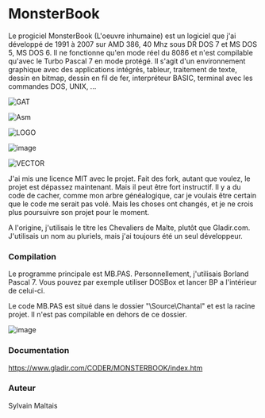 # MonsterBook

Le progiciel MonsterBook (L'oeuvre inhumaine) est un logiciel que j'ai développé de 1991 à 2007 sur AMD 386, 40 Mhz sous DR DOS 7 et MS DOS 5, MS DOS 6.
Il ne fonctionne qu'en mode réel du 8086 et n'est compilable qu'avec le Turbo Pascal 7 en mode protégé.
Il s'agit d'un environnement graphique avec des applications intégrés, tableur, traitement de texte, dessin en bitmap, dessin en fil de fer, interpréteur BASIC, terminal avec les commandes DOS, UNIX, ...

![GAT](https://github.com/gladir/MonsterBook/assets/11842176/1a92685b-779e-41ca-98e0-cfef6ba5d7e6)

![Asm](https://github.com/gladir/MonsterBook/assets/11842176/3976fe3e-833e-45e3-b6c9-66536b7ae43e)

![LOGO](https://github.com/gladir/MonsterBook/assets/11842176/312f5035-b6ca-4cf0-8a72-81b51d5a8c64)

![image](https://user-images.githubusercontent.com/11842176/123555177-171d0500-d752-11eb-926f-2e3c47487d62.png)

![VECTOR](https://github.com/gladir/MonsterBook/assets/11842176/45397379-2e8a-42e2-b817-2a73499174d8)

J'ai mis une licence MIT avec le projet. Fait des fork, autant que voulez, le projet est dépassez maintenant. Mais il peut être fort instructif.
Il y a du code de cacher, comme mon arbre généalogique, car je voulais être certain que le code me serait pas volé. Mais les choses ont changés, et je ne crois plus poursuivre son projet pour le moment.

A l'origine, j'utilisais le titre les Chevaliers de Malte, plutôt que Gladir.com. J'utilisais un nom au pluriels, mais j'ai toujours été un seul développeur.

<h3>Compilation</h3>
  
Le programme principale est MB.PAS. Personnellement, j'utilisais Borland Pascal 7. Vous pouvez par exemple utiliser DOSBox et lancer BP a l'intérieur de celui-ci.

Le code MB.PAS est situé dans le dossier "\Source\Chantal\" et est la racine projet. Il n'est pas compilable en dehors de ce dossier.

![image](https://user-images.githubusercontent.com/11842176/123555081-80504880-d751-11eb-82d1-3797346e3c65.png)


<h3>Documentation</h3>

https://www.gladir.com/CODER/MONSTERBOOK/index.htm

<h3>Auteur</h3>

Sylvain Maltais
